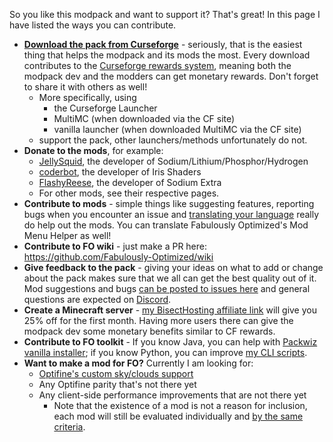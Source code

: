 So you like this modpack and want to support it? That's great! In this page I have listed the ways you can contribute.

* **[Download the pack from Curseforge](https://www.curseforge.com/minecraft/modpacks/fabulously-optimized/files)** - seriously, that is the easiest thing that helps the modpack and its mods the most. Every download contributes to the [Curseforge rewards system](https://support.curseforge.com/en/support/solutions/articles/9000197898-rewards-program-terms-of-service#1.-Description-of-Rewards-Program), meaning both the modpack dev and the modders can get monetary rewards. Don't forget to share it with others as well!
  * More specifically, using 
     * the Curseforge Launcher
     * MultiMC (when downloaded via the CF site) 
     * vanilla launcher (when downloaded MultiMC via the CF site) 
  * support the pack, other launchers/methods unfortunately do not.
* **Donate to the mods**, for example:
  * [JellySquid](https://jellysquid.me/donate), the developer of Sodium/Lithium/Phosphor/Hydrogen
  * [coderbot](https://www.patreon.com/coderbot), the developer of Iris Shaders 
  * [FlashyReese](https://ko-fi.com/flashyreese), the developer of Sodium Extra 
  * For other mods, see their respective pages.
* **Contribute to mods** - simple things like suggesting features, reporting bugs when you encounter an issue and [translating your language](https://fabulously-optimized.gitbook.io/modpack/readme/language-support) really do help out the mods. You can translate Fabulously Optimized's Mod Menu Helper as well!
* **Contribute to FO wiki** - just make a PR here: https://github.com/Fabulously-Optimized/wiki
* **Give feedback to the pack** - giving your ideas on what to add or change about the pack makes sure that we all can get the best quality out of it. Mod suggestions and bugs [can be posted to issues here](https://github.com/Madis0/fabulously-optimized/issues) and general questions are expected on [Discord](https://discord.gg/yxaXtaQqdB).
* **Create a Minecraft server** - [my BisectHosting affiliate link](https://www.bisecthosting.com/clients/aff.php?aff=2604) will give you 25% off for the first month. Having more users there can give the modpack dev some monetary benefits similar to CF rewards.
* **Contribute to FO toolkit** - If you know Java, you can help with [Packwiz vanilla installer](https://github.com/packwiz/packwiz-vanilla-installer); if you know Python, you can improve [my CLI scripts](https://github.com/Fabulously-Optimized/fabulously-optimized/tree/main/CLI%20tools).
* **Want to make a mod for FO?**
  Currently I am looking for:
  * [Optifine's custom sky/clouds support](https://github.com/Fabulously-Optimized/fabulously-optimized/issues/72)
  * Any Optifine parity that's not there yet
  * Any client-side performance improvements that are not there yet
     * Note that the existence of a mod is not a reason for inclusion, each mod will still be evaluated individually and [by the same criteria](https://fabulously-optimized.gitbook.io/modpack/readme/principles).
